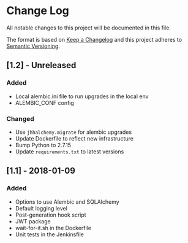 # Change Log
All notable changes to this project will be documented in this file.

The format is based on [Keep a Changelog](http://keepachangelog.com/) 
and this project adheres to [Semantic Versioning](http://semver.org/).

## [1.2] - Unreleased
### Added
- Local alembic.ini file to run upgrades in the local env
- ALEMBIC_CONF config

### Changed
- Use `jhhalchemy.migrate` for alembic upgrades
- Update Dockerfile to reflect new infrastructure
- Bump Python to 2.7.15
- Update `requirements.txt` to latest versions

## [1.1] - 2018-01-09
### Added
- Options to use Alembic and SQLAlchemy
- Default logging level
- Post-generation hook script
- JWT package
- wait-for-it.sh in the Dockerfile
- Unit tests in the Jenkinsfile
